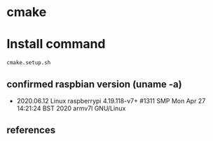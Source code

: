 # cmake

# Install command

```cmake.setup.sh```

## confirmed raspbian version (uname -a)
- 2020.06.12 Linux raspberrypi 4.19.118-v7+ #1311 SMP Mon Apr 27 14:21:24 BST 2020 armv7l GNU/Linux

## references
